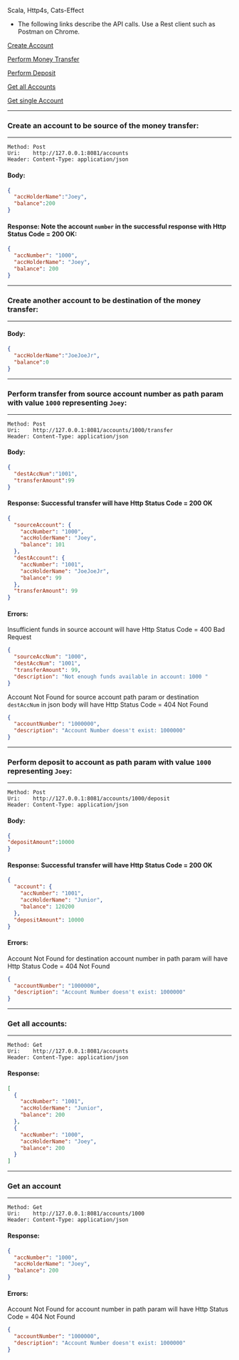Scala, Http4s, Cats-Effect


- The following links describe the API calls. Use a Rest client such as Postman on Chrome.

[Create Account](#create-an-account-to-be-source-of-the-money-transfer)

[Perform Money Transfer](#perform-transfer-from-source-account-number-as-path-param-with-value-1000-representing-joey)

[Perform Deposit](#perform-deposit-to-account-as-path-param-with-value-1000-representing-joey)

[Get all Accounts](#get-all-accounts)

[Get single Account](#get-an-account)


***
### Create an account to be source of the money transfer:
***
```
Method: Post
Uri:    http://127.0.0.1:8081/accounts
Header: Content-Type: application/json
```

#### Body:

```json
{
  "accHolderName":"Joey",
  "balance":200
}
```

#### Response: Note the account `number` in the successful response with Http Status Code = 200 OK:

```json
{
  "accNumber": "1000",
  "accHolderName": "Joey",
  "balance": 200
}
```


***
### Create another account to be destination of the money transfer:
***

#### Body:
```json
{
  "accHolderName":"JoeJoeJr",
  "balance":0
}
```


***
### Perform transfer from source account number as path param with value `1000` representing `Joey`:
***
```
Method: Post
Uri:    http://127.0.0.1:8081/accounts/1000/transfer
Header: Content-Type: application/json
```

#### Body:

```json
{
  "destAccNum":"1001",
  "transferAmount":99
}
```

#### Response: Successful transfer will have Http Status Code = 200 OK

```json
{
  "sourceAccount": {
    "accNumber": "1000",
    "accHolderName": "Joey",
    "balance": 101
  },
  "destAccount": {
    "accNumber": "1001",
    "accHolderName": "JoeJoeJr",
    "balance": 99
  },
  "transferAmount": 99
}
```
#### Errors:

Insufficient funds in source account will have Http Status Code = 400 Bad Request
```json
{
  "sourceAccNum": "1000",
  "destAccNum": "1001",
  "transferAmount": 99,
  "description": "Not enough funds available in account: 1000 "
}
```

Account Not Found for source account path param or destination `destAccNum` in json body will have Http Status Code = 404 Not Found
```json
{
  "accountNumber": "1000000",
  "description": "Account Number doesn't exist: 1000000"
}
```


***
### Perform deposit to account as path param with value `1000` representing `Joey`:
***
```
Method: Post
Uri:    http://127.0.0.1:8081/accounts/1000/deposit
Header: Content-Type: application/json
```

#### Body:

```json
{
"depositAmount":10000
}
```

#### Response: Successful transfer will have Http Status Code = 200 OK

```json
{
  "account": {
    "accNumber": "1001",
    "accHolderName": "Junior",
    "balance": 120200
  },
  "depositAmount": 10000
}
```

#### Errors:

Account Not Found for destination account number in path param will have Http Status Code = 404 Not Found
```json
{
  "accountNumber": "1000000",
  "description": "Account Number doesn't exist: 1000000"
}
```


***
### Get all accounts:
***
```
Method: Get
Uri:    http://127.0.0.1:8081/accounts
Header: Content-Type: application/json
```

#### Response:

```json
[
  {
    "accNumber": "1001",
    "accHolderName": "Junior",
    "balance": 200
  },
  {
    "accNumber": "1000",
    "accHolderName": "Joey",
    "balance": 200
  }
]
```


***
### Get an account
***
```
Method: Get
Uri:    http://127.0.0.1:8081/accounts/1000
Header: Content-Type: application/json
```

#### Response:

```json
{
  "accNumber": "1000",
  "accHolderName": "Joey",
  "balance": 200
}
```

#### Errors:

Account Not Found for account number in path param will have Http Status Code = 404 Not Found
```json
{
  "accountNumber": "1000000",
  "description": "Account Number doesn't exist: 1000000"
}
```